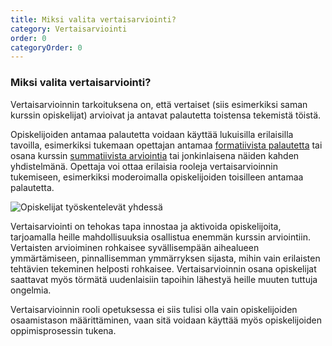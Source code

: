 ```yaml
---
title: Miksi valita vertaisarviointi?
category: Vertaisarviointi
order: 0
categoryOrder: 0
---
```


### Miksi valita vertaisarviointi?

Vertaisarvioinnin tarkoituksena on, että vertaiset (siis esimerkiksi saman kurssin opiskelijat) arvioivat ja antavat palautetta toistensa tekemistä töistä.

Opiskelijoiden antamaa palautetta voidaan käyttää lukuisilla erilaisilla tavoilla, esimerkiksi tukemaan opettajan antamaa [formatiivista palautetta](https://fi.wikipedia.org/wiki/Arviointi#Formatiivinen_arviointi "Formatiivinen_arviointi") tai osana kurssin [summatiivista arviointia](https://fi.wikipedia.org/wiki/Arviointi#Summatiivinen_arviointi "Summatiivinen_arviointi") tai jonkinlaisena näiden kahden yhdistelmänä. Opettaja voi ottaa erilaisia rooleja vertaisarvioinnin tukemiseen, esimerkiksi moderoimalla opiskelijoiden toisilleen antamaa palautetta.

 <img src="/images/shutterstock_1892185096.jpg" alt="Opiskelijat työskentelevät yhdessä" >

Vertaisarviointi on tehokas tapa innostaa ja aktivoida opiskelijoita, tarjoamalla heille mahdollisuuksia osallistua enemmän kurssin arviointiin. Vertaisten arvioiminen rohkaisee syvällisempään aihealueen ymmärtämiseen, pinnallisemman ymmärryksen sijasta, mihin vain erilaisten tehtävien tekeminen helposti rohkaisee. Vertaisarvioinnin osana opiskelijat saattavat myös törmätä uudenlaisiin tapoihin lähestyä heille muuten tuttuja ongelmia.

Vertaisarvioinnin rooli opetuksessa ei siis tulisi olla vain opiskelijoiden osaamistason määrittäminen, vaan sitä voidaan käyttää myös opiskelijoiden oppimisprosessin tukena.
